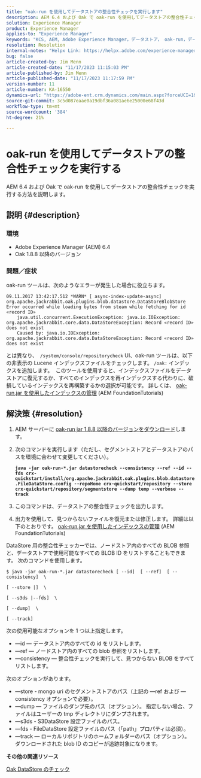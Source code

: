 ```yaml
---
title: "oak-run を使用してデータストアの整合性チェックを実行します"
description: AEM 6.4 および Oak で oak-run を使用してデータストアの整合性チェックを実行する方法を説明します。
solution: Experience Manager
product: Experience Manager
applies-to: "Experience Manager"
keywords: "KCS, AEM, Adobe Experience Manager，データストア， oak-run，データストアの整合性チェック， How To, 6.4"
resolution: Resolution
internal-notes: "Helpx Link: https://helpx.adobe.com/experience-manager/kb/How-to-run-a-datastore-consistency-check-via-oak-run-AEM.html"
bug: false
article-created-by: Jim Menn
article-created-date: "11/17/2023 11:15:03 PM"
article-published-by: Jim Menn
article-published-date: "11/17/2023 11:17:59 PM"
version-number: 11
article-number: KA-16550
dynamics-url: "https://adobe-ent.crm.dynamics.com/main.aspx?forceUCI=1&pagetype=entityrecord&etn=knowledgearticle&id=9bc39e22-9f85-ee11-8179-6045bd006268"
source-git-commit: 3c5d087eaae0a19dbf36a081ae6e25000e68f43d
workflow-type: tm+mt
source-wordcount: '384'
ht-degree: 21%

---
```


# oak-run を使用してデータストアの整合性チェックを実行する


AEM 6.4 および Oak で oak-run を使用してデータストアの整合性チェックを実行する方法を説明します。

## 説明 {#description}


### <b>環境</b>

- Adobe Experience Manager (AEM) 6.4
- Oak 1.8.8 以降のバージョン




### <b>問題／症状</b>

oak-run ツールは、次のようなエラーが発生した場合に役立ちます。


```
09.11.2017 13:42:17.512 *WARN* [ async-index-update-async]  org.apache.jackrabbit.oak.plugins.blob.datastore.DataStoreBlobStore Error occurred while loading bytes from steam while fetching for id «record ID»
    java.util.concurrent.ExecutionException: java.io.IOException: org.apache.jackrabbit.core.data.DataStoreException: Record «record ID» does not exist
    Caused by: java.io.IOException: org.apache.jackrabbit.core.data.DataStoreException: Record «record ID» does not exist
```




とは異なり、` /system/console/repositorycheck` UI、oak-run ツールは、以下の非表示の Lucene インデックスファイルをチェックします。 `/oak:` インデックスを追加します。  このツールを使用すると、インデックスファイルをデータストアに復元するか、すべてのインデックスを再インデックスする代わりに、破損しているインデックスを再構築するかの選択が可能です。 詳しくは、 [oak-run.jar を使用したインデックスの管理](https://experienceleague.adobe.com/docs/experience-manager-learn/foundation/administration/use-oak-run-jar-to-manage-indexes.html?lang=en) (AEM FoundationTutorials)


## 解決策 {#resolution}


1. AEM サーバーに [oak-run jar 1.8.8 以降のバージョンをダウンロード](https://repo1.maven.org/maven2/org/apache/jackrabbit/oak-run/)します。
2. 次のコマンドを実行します（ただし、セグメントストアとデータストアのパスを環境に合わせて変更してください）。

   <b>`java -jar oak-run-*.jar datastorecheck --consistency --ref --id --fds crx-quickstart/install/org.apache.jackrabbit.oak.plugins.blob.datastore.FileDataStore.config --repoHome crx-quickstart/repository --store crx-quickstart/repository/segmentstore --dump temp --verbose --track`</b>


3. このコマンドは、データストアの整合性チェックを出力します。
4. 出力を使用して、見つからないファイルを復元または修正します。 詳細は以下のとおりです。 [oak-run.jar を使用したインデックスの管理](https://experienceleague.adobe.com/docs/experience-manager-learn/foundation/administration/use-oak-run-jar-to-manage-indexes.html?lang=en) (AEM FoundationTutorials)


DataStore 用の整合性チェッカーでは、ノードストア内のすべての BLOB 参照と、データストアで使用可能なすべての BLOB ID をリストすることもできます。 次のコマンドを使用します。

`$ java -jar oak-run-*.jar datastorecheck [ --id]  [ --ref]  [ --consistency]  \`

`[ --store |]  \`

`[ --s3ds |--fds]  \`

`[ --dump]  \`

`[ --track]`

次の使用可能なオプションを 1 つ以上指定します。

- —id — データストア内のすべての id をリストします。
- —ref — ノードストア内のすべての blob 参照をリストします。
- —consistency — 整合性チェックを実行して、見つからない BLOB をすべてリストします。


次のオプションがあります。

- —store - mongo uri のセグメントストアのパス（上記の —ref および —consistency オプションで必要）。
- —dump — ファイルのダンプ先のパス（オプション）。 指定しない場合、ファイルはユーザーの tmp ディレクトリにダンプされます。
- —s3ds - S3DataStore 設定ファイルのパス。
- —fds - FileDataStore 設定ファイルのパス（「path」プロパティは必須）。
- —track — ローカルリポジトリのホームフォルダーのパス（オプション）。 ダウンロードされた blob ID のコピーが追跡対象になります。


<b>その他の関連リソース</b>

[Oak DataStore のチェック](https://github.com/apache/jackrabbit-oak/tree/1.8/oak-run#oak-datastore-check)
